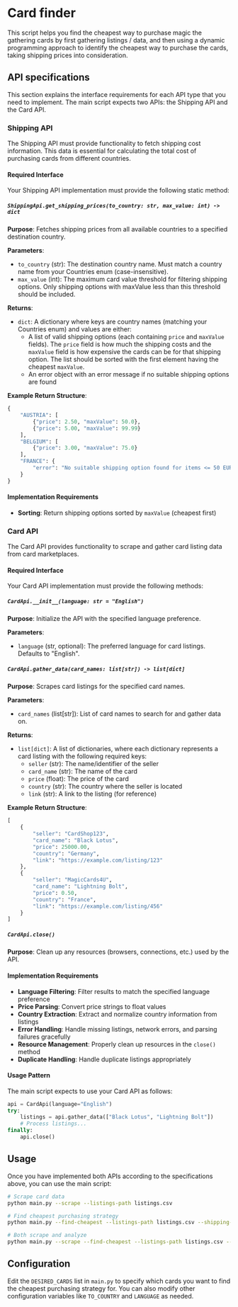 # Card finder

This script helps you find the cheapest way to purchase magic the gathering cards by first gathering listings / data, and then using a dynamic programming approach to identify the cheapest way to purchase the cards, taking shipping prices into consideration.

## API specifications

This section explains the interface requirements for each API type that you need to implement. The main script expects two APIs: the Shipping API and the Card API.

### Shipping API

The Shipping API must provide functionality to fetch shipping cost information. This data is essential for calculating the total cost of purchasing cards from different countries.

#### Required Interface

Your Shipping API implementation must provide the following static method:

##### `ShippingApi.get_shipping_prices(to_country: str, max_value: int) -> dict`

**Purpose**: Fetches shipping prices from all available countries to a specified destination country.

**Parameters**:

- `to_country` (str): The destination country name. Must match a country name from your Countries enum (case-insensitive).
- `max_value` (int): The maximum card value threshold for filtering shipping options. Only shipping options with maxValue less than this threshold should be included.

**Returns**:

- `dict`: A dictionary where keys are country names (matching your Countries enum) and values are either:
  - A list of valid shipping options (each containing `price` and `maxValue` fields). The `price` field is how much the shipping costs and the `maxValue` field is how expensive the cards can be for that shipping option. The list should be sorted with the first element having the cheapest `maxValue`.
  - An error object with an error message if no suitable shipping options are found

**Example Return Structure**:

```python
{
    "AUSTRIA": [
        {"price": 2.50, "maxValue": 50.0},
        {"price": 5.00, "maxValue": 99.99}
    ],
    "BELGIUM": [
        {"price": 3.00, "maxValue": 75.0}
    ],
    "FRANCE": {
        "error": "No suitable shipping option found for items <= 50 EUR"
    }
}
```

#### Implementation Requirements

- **Sorting**: Return shipping options sorted by `maxValue` (cheapest first)

### Card API

The Card API provides functionality to scrape and gather card listing data from card marketplaces.

#### Required Interface

Your Card API implementation must provide the following methods:

##### `CardApi.__init__(language: str = "English")`

**Purpose**: Initialize the API with the specified language preference.

**Parameters**:

- `language` (str, optional): The preferred language for card listings. Defaults to "English".

##### `CardApi.gather_data(card_names: list[str]) -> list[dict]`

**Purpose**: Scrapes card listings for the specified card names.

**Parameters**:

- `card_names` (list[str]): List of card names to search for and gather data on.

**Returns**:

- `list[dict]`: A list of dictionaries, where each dictionary represents a card listing with the following required keys:
  - `seller` (str): The name/identifier of the seller
  - `card_name` (str): The name of the card
  - `price` (float): The price of the card
  - `country` (str): The country where the seller is located
  - `link` (str): A link to the listing (for reference)

**Example Return Structure**:

```python
[
    {
        "seller": "CardShop123",
        "card_name": "Black Lotus",
        "price": 25000.00,
        "country": "Germany",
        "link": "https://example.com/listing/123"
    },
    {
        "seller": "MagicCards4U",
        "card_name": "Lightning Bolt",
        "price": 0.50,
        "country": "France",
        "link": "https://example.com/listing/456"
    }
]
```

##### `CardApi.close()`

**Purpose**: Clean up any resources (browsers, connections, etc.) used by the API.

#### Implementation Requirements

- **Language Filtering**: Filter results to match the specified language preference
- **Price Parsing**: Convert price strings to float values
- **Country Extraction**: Extract and normalize country information from listings
- **Error Handling**: Handle missing listings, network errors, and parsing failures gracefully
- **Resource Management**: Properly clean up resources in the `close()` method
- **Duplicate Handling**: Handle duplicate listings appropriately

#### Usage Pattern

The main script expects to use your Card API as follows:

```python
api = CardApi(language="English")
try:
    listings = api.gather_data(["Black Lotus", "Lightning Bolt"])
    # Process listings...
finally:
    api.close()
```

## Usage

Once you have implemented both APIs according to the specifications above, you can use the main script:

```bash
# Scrape card data
python main.py --scrape --listings-path listings.csv

# Find cheapest purchasing strategy
python main.py --find-cheapest --listings-path listings.csv --shipping-dict-path shipping.json

# Both scrape and analyze
python main.py --scrape --find-cheapest --listings-path listings.csv --shipping-dict-path shipping.json --output results.txt
```

## Configuration

Edit the `DESIRED_CARDS` list in `main.py` to specify which cards you want to find the cheapest purchasing strategy for. You can also modify other configuration variables like `TO_COUNTRY` and `LANGUAGE` as needed.
